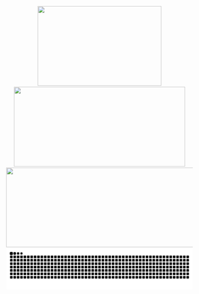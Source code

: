 <!--
## Social
<div align="center">
  <a href="https://instagram.com/_daneswara_"><img src="https://img.shields.io/badge/instagram-white.svg?style=for-the-badge" /></a>
  <a href="https://linkedin.com/in/daneswaraa"><img src="https://img.shields.io/badge/linkedin-0077B5.svg?style=for-the-badge" /></a>
  <a href="https://tlx.toki.id/profiles/DRS"><img src="https://img.shields.io/badge/tlx-0C5174.svg?style=for-the-badge" /></a>
</div>

## Stats
-->
<div align="center">
  <img height="215" width="333.3" src="https://github-readme-stats.vercel.app/api/top-langs/?username=codewara&theme=dark&layout=donut&size_weight=0.5&count_weight=0.5" />
  <img height="215" width="461.9" src="https://github-readme-stats.vercel.app/api/wakatime/?username=@codewara&theme=dark&langs_count=10" />
</div>
<div align="center">
  <img height="215" width="800" src="https://streak-stats.demolab.com?user=codewara&theme=dark&date_format=j%20M%5B%20Y%5D&card_width=840&card_height=215" />
</div>
<div align="center">
  <img src="https://raw.githubusercontent.com/codewara/codewara/output/snk.svg" />
</div>
